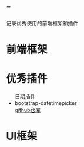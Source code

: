 # -
记录优秀使用的前端框架和插件

# 前端框架
# 优秀插件
<ul>
  <span>日期插件</span><li>bootstrap-datetimepicker</li><a href="https://github.com/uxsolutions/bootstrap-datepicker">github仓库</a>
</ul>

# UI框架
